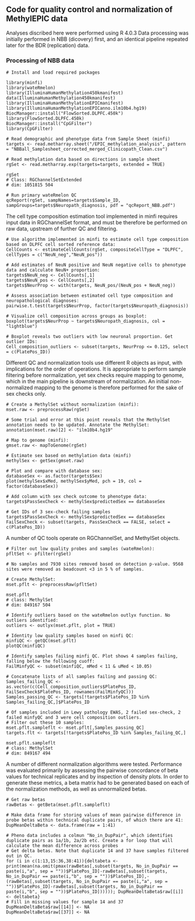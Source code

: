 ## Code for quality control and normalization of MethylEPIC data

Analyses discribed here were performed using R 4.0.3 Data processing was initially performed in NBB (dicovery) first, and an identical pipeline repeated later for the BDR (replication) data.

### Processing of NBB data

```
# Install and load required packages

library(minfi)
library(wateRmelon)
library(IlluminaHumanMethylation450kmanifest)
data(IlluminaHumanMethylation450kmanifest)
library(IlluminaHumanMethylationEPICmanifest)
library(IlluminaHumanMethylationEPICanno.ilm10b4.hg19)
BiocManager::install("FlowSorted.DLPFC.450k")
library(FlowSorted.DLPFC.450k)
BiocManager::install("CpGFilter")
library(CpGFilter)

# Read demographic and phenotype data from Sample Sheet (minfi)
targets <- read.metharray.sheet("/EPIC_methylation_analysis", pattern = "NBBall_Samplesheet_corrected_merged_Clinicopath_Clean.csv")

# Read methylation data based on directions in sample sheet
rgSet <- read.metharray.exp(targets=targets, extended = TRUE)

rgSet
# Class: RGChannelSetExtended 
# dim: 1051815 504

# Run primary wateRmelon QC 
qcReport(rgSet, sampNames=targets$Sample_ID, sampGroups=targets$Neuropath_diagnosis, pdf = "qcReport_NBB.pdf")

```

The cell type composition estimation tool implemented in minfi requires input data in RGChannelSet format, and must be therefore be performed on raw data, upstream of further QC and filtering.

```
# Use algorithm implemented in minfi to estimate cell type composition based on DLPFC cell sorted reference data:
CellCounts <- estimateCellCounts(rgSet, compositeCellType = "DLPFC", cellTypes = c("NeuN_neg","NeuN_pos"))

# Add estimates of NeuN positive and NeuN negative cells to phenotype data and calculate NeuN+ proportion:
targets$NeuN_neg <- CellCounts[,1]
targets$NeuN_pos <- CellCounts[,2]
targets$NeurProp <- with(targets, NeuN_pos/(NeuN_pos + NeuN_neg))

# Assess association between estimated cell type composition and neuropathological diagnoses:
pairwise.t.test(targets$NeurProp, factor(targets$Neuropath_diagnosis))

# Visualize cell composition across groups as boxplot:
boxplot(targets$NeurProp ~ targets$Neuropath_diagnosis, col = "lightblue")

# Boxplot reveals two outliers with low neuronal proportion. Get outlier IDs:
Cell_composition_outliers <- subset(targets, NeurProp <= 0.125, select = c(PlatePos_ID))

```

Different QC and normalization tools use different R objects as input, with implications for the order of operations. It is appropriate to perform sample filtering before normalization, yet sex checks require mapping to genome, which in the main pipeline is downstream of normalization. An initial non-normalized mapping to the genome is therefore performed for the sake of sex checks only. 

```
# Create a MethylSet without normalization (minfi):
mset.raw <- preprocessRaw(rgSet)

# Some trial and error at this point reveals that the MethylSet annotation needs to be updated. Annotate the MethylSet:
annotation(mset.raw)[2] <- "ilm10b4.hg19"

# Map to genome (minfi):
gmset.raw <- mapToGenome(rgSet)

# Estimate sex based on methylation data (minfi)
methylSex <- getSex(gmset.raw)

# Plot and compare with database sex:
databaseSex <- as.factor(targets$Sex)
plot(methylSex$xMed, methylSex$yMed, pch = 19, col = factor(databaseSex))

# Add column with sex check outcome to phenotype data:
targets$PassSexCheck <- methylSex$predictedSex == databaseSex

# Get IDs of 3 sex-check failing samples
targets$PassSexCheck <- methylSex$predictedSex == databaseSex
FailSexCheck <- subset(targets, PassSexCheck == FALSE, select = c(PlatePos_ID))

```

A number of QC tools operate on RGChannelSet, and MethylSet objects.

```
# Filter out low quality probes and samples (wateRmelon):
pfltSet <- pfilter(rgSet)

# No samples and 7930 sites removed based on detection p-value. 9568 sites were removed as beadcount <3 in 5 % of samples.

# Create MethylSet:
mset.pflt <- preprocessRaw(pfltSet)

mset.pflt
# class: MethylSet 
# dim: 849167 504 

# Identify outliers based on the wateRmelon outlyx function. No outliers identified:
outliers <- outlyx(mset.pflt, plot = TRUE)

# Identity low quality samples based on minfi QC:
minfiQC <- getQC(mset.pflt)
plotQC(minfiQC)

# Identify samples failing minfi QC. Plot shows 4 samples failing, falling below the following cuoff:
FailMinfyQC <- subset(minfiQC, mMed < 11 & uMed < 10.05)

# Concatenate lists of all samples failing and passing QC:
Samples_failing_QC <- as.vector(c(Cell_composition_outliers$PlatePos_ID, FailSexCheck$PlatePos_ID, rownames(FailMinfyQC)))
Samples_passing_QC <- targets[!targets$PlatePos_ID %in% Samples_failing_QC,]$PlatePos_ID

# Of samples included in Lewy pathology EWAS, 2 failed sex-check, 2 failed minfyQC and 3 were cell composition outliers.
# Filter out these 10 samples:
mset.pflt.sampleflt <- mset.pflt[,Samples_passing_QC]
targets.flt <- targets[!targets$PlatePos_ID %in% Samples_failing_QC,]

mset.pflt.sampleflt
# class: MethylSet 
# dim: 849167 494
```

A number of different normalization algorithms were tested. Performance was evaluated primarily by assessing the pairwise concordance of beta values for technical replicates and by inspection of density plots. In order to generate these metrics, a beta matrix had to be generated based on each of the normalization methods, as well as unnormalized betas.

```
# Get raw betas
rawBetas <- getBeta(mset.pflt.sampleflt)

# Make data frame for storing values of mean pairwise difference in probe betas within technical duplicate pairs, of which there are 41:
DupMeanDeltaBeta <- data.frame(raw = 1:41)

# Pheno data includes a colmun "No_in_DupPair", which identifies duplicate pairs as 1a/1b, 2a/2b etc. Create a for loop that will calculate the mean difference across probes 
# Get delta betas. Note that duplicate 14 and 37 have samples filtered out in QC. 
for (i in c(1:13,15:36,38:41)){deltabeta <- print(mean(na.omit(pmax(rawBetas[,subset(targets, No_in_DupPair == paste(i,"a", sep = ""))$PlatePos_ID]-rawBetas[,subset(targets, No_in_DupPair == paste(i,"b", sep = ""))$PlatePos_ID],-(rawBetas[,subset(targets, No_in_DupPair == paste(i,"a", sep = ""))$PlatePos_ID]-rawBetas[,subset(targets, No_in_DupPair == paste(i,"b", sep = ""))$PlatePos_ID]))))); DupMeanDeltaBeta$raw[[i]] <- deltabeta}
# Fill in missing values for sample 14 and 37
DupMeanDeltaBeta$raw[[14]] <- NA
DupMeanDeltaBeta$raw[[37]] <- NA


```
